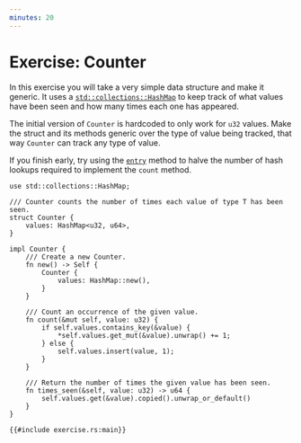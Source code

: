```yaml
---
minutes: 20
---
```


# Exercise: Counter

In this exercise you will take a very simple data structure and make it generic.
It uses a
[`std::collections::HashMap`](https://doc.rust-lang.org/stable/std/collections/struct.HashMap.html)
to keep track of what values have been seen and how many times each one has
appeared.

The initial version of `Counter` is hardcoded to only work for `u32` values.
Make the struct and its methods generic over the type of value being tracked,
that way `Counter` can track any type of value.

If you finish early, try using the
[`entry`](https://doc.rust-lang.org/stable/std/collections/struct.HashMap.html#method.entry)
method to halve the number of hash lookups required to implement the `count`
method.

```rust,compile_fail,editable
use std::collections::HashMap;

/// Counter counts the number of times each value of type T has been seen.
struct Counter {
    values: HashMap<u32, u64>,
}

impl Counter {
    /// Create a new Counter.
    fn new() -> Self {
        Counter {
            values: HashMap::new(),
        }
    }

    /// Count an occurrence of the given value.
    fn count(&mut self, value: u32) {
        if self.values.contains_key(&value) {
            *self.values.get_mut(&value).unwrap() += 1;
        } else {
            self.values.insert(value, 1);
        }
    }

    /// Return the number of times the given value has been seen.
    fn times_seen(&self, value: u32) -> u64 {
        self.values.get(&value).copied().unwrap_or_default()
    }
}

{{#include exercise.rs:main}}
```
